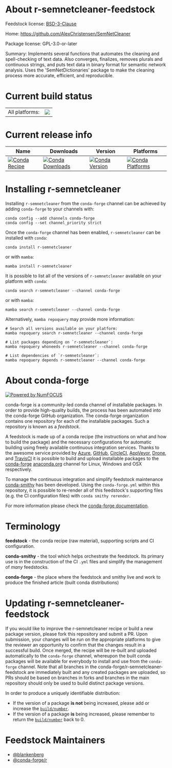 About r-semnetcleaner-feedstock
===============================

Feedstock license: [BSD-3-Clause](https://github.com/conda-forge/r-semnetcleaner-feedstock/blob/main/LICENSE.txt)

Home: https://github.com/AlexChristensen/SemNetCleaner

Package license: GPL-3.0-or-later

Summary: Implements several functions that automates the cleaning and spell-checking of text data. Also converges, finalizes, removes plurals and continuous strings, and puts text data in binary format for semantic network analysis. Uses the 'SemNetDictionaries' package to make the cleaning process more accurate, efficient, and reproducible.

Current build status
====================


<table><tr><td>All platforms:</td>
    <td>
      <a href="https://dev.azure.com/conda-forge/feedstock-builds/_build/latest?definitionId=10322&branchName=main">
        <img src="https://dev.azure.com/conda-forge/feedstock-builds/_apis/build/status/r-semnetcleaner-feedstock?branchName=main">
      </a>
    </td>
  </tr>
</table>

Current release info
====================

| Name | Downloads | Version | Platforms |
| --- | --- | --- | --- |
| [![Conda Recipe](https://img.shields.io/badge/recipe-r--semnetcleaner-green.svg)](https://anaconda.org/conda-forge/r-semnetcleaner) | [![Conda Downloads](https://img.shields.io/conda/dn/conda-forge/r-semnetcleaner.svg)](https://anaconda.org/conda-forge/r-semnetcleaner) | [![Conda Version](https://img.shields.io/conda/vn/conda-forge/r-semnetcleaner.svg)](https://anaconda.org/conda-forge/r-semnetcleaner) | [![Conda Platforms](https://img.shields.io/conda/pn/conda-forge/r-semnetcleaner.svg)](https://anaconda.org/conda-forge/r-semnetcleaner) |

Installing r-semnetcleaner
==========================

Installing `r-semnetcleaner` from the `conda-forge` channel can be achieved by adding `conda-forge` to your channels with:

```
conda config --add channels conda-forge
conda config --set channel_priority strict
```

Once the `conda-forge` channel has been enabled, `r-semnetcleaner` can be installed with `conda`:

```
conda install r-semnetcleaner
```

or with `mamba`:

```
mamba install r-semnetcleaner
```

It is possible to list all of the versions of `r-semnetcleaner` available on your platform with `conda`:

```
conda search r-semnetcleaner --channel conda-forge
```

or with `mamba`:

```
mamba search r-semnetcleaner --channel conda-forge
```

Alternatively, `mamba repoquery` may provide more information:

```
# Search all versions available on your platform:
mamba repoquery search r-semnetcleaner --channel conda-forge

# List packages depending on `r-semnetcleaner`:
mamba repoquery whoneeds r-semnetcleaner --channel conda-forge

# List dependencies of `r-semnetcleaner`:
mamba repoquery depends r-semnetcleaner --channel conda-forge
```


About conda-forge
=================

[![Powered by
NumFOCUS](https://img.shields.io/badge/powered%20by-NumFOCUS-orange.svg?style=flat&colorA=E1523D&colorB=007D8A)](https://numfocus.org)

conda-forge is a community-led conda channel of installable packages.
In order to provide high-quality builds, the process has been automated into the
conda-forge GitHub organization. The conda-forge organization contains one repository
for each of the installable packages. Such a repository is known as a *feedstock*.

A feedstock is made up of a conda recipe (the instructions on what and how to build
the package) and the necessary configurations for automatic building using freely
available continuous integration services. Thanks to the awesome service provided by
[Azure](https://azure.microsoft.com/en-us/services/devops/), [GitHub](https://github.com/),
[CircleCI](https://circleci.com/), [AppVeyor](https://www.appveyor.com/),
[Drone](https://cloud.drone.io/welcome), and [TravisCI](https://travis-ci.com/)
it is possible to build and upload installable packages to the
[conda-forge](https://anaconda.org/conda-forge) [anaconda.org](https://anaconda.org/)
channel for Linux, Windows and OSX respectively.

To manage the continuous integration and simplify feedstock maintenance
[conda-smithy](https://github.com/conda-forge/conda-smithy) has been developed.
Using the ``conda-forge.yml`` within this repository, it is possible to re-render all of
this feedstock's supporting files (e.g. the CI configuration files) with ``conda smithy rerender``.

For more information please check the [conda-forge documentation](https://conda-forge.org/docs/).

Terminology
===========

**feedstock** - the conda recipe (raw material), supporting scripts and CI configuration.

**conda-smithy** - the tool which helps orchestrate the feedstock.
                   Its primary use is in the construction of the CI ``.yml`` files
                   and simplify the management of *many* feedstocks.

**conda-forge** - the place where the feedstock and smithy live and work to
                  produce the finished article (built conda distributions)


Updating r-semnetcleaner-feedstock
==================================

If you would like to improve the r-semnetcleaner recipe or build a new
package version, please fork this repository and submit a PR. Upon submission,
your changes will be run on the appropriate platforms to give the reviewer an
opportunity to confirm that the changes result in a successful build. Once
merged, the recipe will be re-built and uploaded automatically to the
`conda-forge` channel, whereupon the built conda packages will be available for
everybody to install and use from the `conda-forge` channel.
Note that all branches in the conda-forge/r-semnetcleaner-feedstock are
immediately built and any created packages are uploaded, so PRs should be based
on branches in forks and branches in the main repository should only be used to
build distinct package versions.

In order to produce a uniquely identifiable distribution:
 * If the version of a package **is not** being increased, please add or increase
   the [``build/number``](https://docs.conda.io/projects/conda-build/en/latest/resources/define-metadata.html#build-number-and-string).
 * If the version of a package **is** being increased, please remember to return
   the [``build/number``](https://docs.conda.io/projects/conda-build/en/latest/resources/define-metadata.html#build-number-and-string)
   back to 0.

Feedstock Maintainers
=====================

* [@blankenberg](https://github.com/blankenberg/)
* [@conda-forge/r](https://github.com/orgs/conda-forge/teams/r/)

